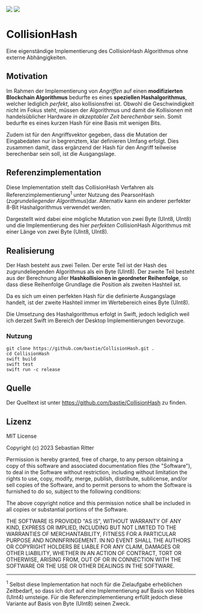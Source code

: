 [![](https://img.shields.io/endpoint?url=https%3A%2F%2Fswiftpackageindex.com%2Fapi%2Fpackages%2Fbastie%2FCollisionHash%2Fbadge%3Ftype%3Dswift-versions)](https://swiftpackageindex.com/bastie/CollisionHash) [![](https://img.shields.io/endpoint?url=https%3A%2F%2Fswiftpackageindex.com%2Fapi%2Fpackages%2Fbastie%2FCollisionHash%2Fbadge%3Ftype%3Dplatforms)](https://swiftpackageindex.com/bastie/CollisionHash)

# CollisionHash
 
<span title="standalone implementation of collisions hash algorithm">
Eine eigenständige Implementierung des CollisionHash Algorithmus ohne externe Abhängigkeiten.
</span>

## Motivation

Im Rahmen der Implementierung von *Angriffen* auf einen **modifizierten Blockchain Algorithmus**  bedurfte es eines **speziellen Hashalgorithmus**, welcher lediglich *perfekt*, also kollisionsfrei ist. Obwohl die Geschwindigkeit nicht im Fokus steht, müssen der Algorithmus und damit die Kollisionen mit handelsüblicher Hardware *in akzeptabler Zeit berechenbar* sein. Somit bedurfte es eines kurzen Hash für eine Basis mit wenigen Bits. 

Zudem ist für den Angriffsvektor gegeben, dass die Mutation der Eingabedaten nur in begrenztem, klar definieren Umfang erfolgt. Dies zusammen damit, dass ergänzend der Hash für den Angriff teilweise berechenbar sein soll, ist die Ausgangslage.

## Referenzimplementation

Diese Implementation stellt das CollisionHash Verfahren als Referenzimplementierung<sup>1</sup> unter Nutzung des PearsonHash (*zugrundeliegender Algorithmus*)dar. Alternativ kann ein anderer perfekter 8-Bit Hashalgorithmus verwendet werden. 

Dargestellt wird dabei eine mögliche Mutation von zwei Byte (UInt8, UInt8) und die Implementierung des hier *perfekten* CollisionHash Algorithmus mit einer Länge von zwei Byte (UInt8, UInt8).

## Realisierung

Der Hash besteht aus zwei Teilen. Der erste Teil ist der Hash des zugrundeliegenden Algorithmus als ein Byte (UInt8). Der zweite Teil besteht aus der Berechnung aller **Hashkollisionen in geordneter Reihenfolge**, so dass diese Reihenfolge Grundlage die Position als zweiten Hashteil ist.

Da es sich um einen perfekten Hash für die definierte Ausgangslage handelt, ist der zweite Hashteil immer im Wertebereich eines Byte (UInt8).

Die Umsetzung des Hashalgorithmus erfolgt in Swift, jedoch lediglich weil ich derzeit Swift im Bereich der Desktop Implementierungen bevorzuge.

### Nutzung

    git clone https://github.com/bastie/CollisionHash.git .
    cd CollisionHash
    swift build
    swift test
    swift run -c release


## Quelle

Der Quelltext ist unter https://github.com/bastie/CollisionHash zu finden.

## Lizenz

MIT License

Copyright (c) 2023 Sebastian Ritter

Permission is hereby granted, free of charge, to any person obtaining a copy
of this software and associated documentation files (the "Software"), to deal
in the Software without restriction, including without limitation the rights
to use, copy, modify, merge, publish, distribute, sublicense, and/or sell
copies of the Software, and to permit persons to whom the Software is
furnished to do so, subject to the following conditions:

The above copyright notice and this permission notice shall be included in all
copies or substantial portions of the Software.

THE SOFTWARE IS PROVIDED "AS IS", WITHOUT WARRANTY OF ANY KIND, EXPRESS OR
IMPLIED, INCLUDING BUT NOT LIMITED TO THE WARRANTIES OF MERCHANTABILITY,
FITNESS FOR A PARTICULAR PURPOSE AND NONINFRINGEMENT. IN NO EVENT SHALL THE
AUTHORS OR COPYRIGHT HOLDERS BE LIABLE FOR ANY CLAIM, DAMAGES OR OTHER
LIABILITY, WHETHER IN AN ACTION OF CONTRACT, TORT OR OTHERWISE, ARISING FROM,
OUT OF OR IN CONNECTION WITH THE SOFTWARE OR THE USE OR OTHER DEALINGS IN THE
SOFTWARE.


-----

<sup>1</sup> Selbst diese Implementation hat noch für die Zielaufgabe erheblichen Zeitbedarf, so dass ich dort auf eine Implementierung auf Basis von Nibbles (UInt4) umsteige. Für die Referenzimplementierung erfüllt jedoch diese Variante auf Basis von Byte (UInt8) seinen Zweck.
